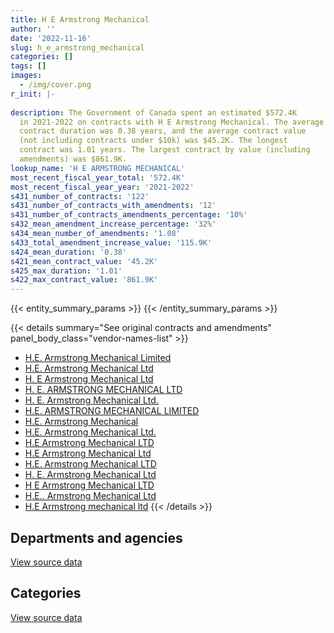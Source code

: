 ```yaml
---
title: H E Armstrong Mechanical
author: ''
date: '2022-11-16'
slug: h_e_armstrong_mechanical
categories: []
tags: []
images:
  - /img/cover.png
r_init: |-
  
description: The Government of Canada spent an estimated $572.4K
  in 2021-2022 on contracts with H E Armstrong Mechanical. The average
  contract duration was 0.38 years, and the average contract value
  (not including contracts under $10k) was $45.2K. The longest
  contract was 1.01 years. The largest contract by value (including
  amendments) was $861.9K.
lookup_name: 'H E ARMSTRONG MECHANICAL'
most_recent_fiscal_year_total: '572.4K'
most_recent_fiscal_year_year: '2021-2022'
s431_number_of_contracts: '122'
s431_number_of_contracts_with_amendments: '12'
s431_number_of_contracts_amendments_percentage: '10%'
s432_mean_amendment_increase_percentage: '32%'
s434_mean_number_of_amendments: '1.08'
s433_total_amendment_increase_value: '115.9K'
s424_mean_duration: '0.38'
s421_mean_contract_value: '45.2K'
s425_max_duration: '1.01'
s422_max_contract_value: '861.9K'
---
```


<script src="/rmarkdown-libs/htmlwidgets/htmlwidgets.js"></script>
<link href="/rmarkdown-libs/datatables-css/datatables-crosstalk.css" rel="stylesheet" />
<script src="/rmarkdown-libs/datatables-binding/datatables.js"></script>
<script src="/rmarkdown-libs/jquery/jquery-3.6.0.min.js"></script>
<link href="/rmarkdown-libs/dt-core-bootstrap/css/dataTables.bootstrap.min.css" rel="stylesheet" />
<link href="/rmarkdown-libs/dt-core-bootstrap/css/dataTables.bootstrap.extra.css" rel="stylesheet" />
<script src="/rmarkdown-libs/dt-core-bootstrap/js/jquery.dataTables.min.js"></script>
<script src="/rmarkdown-libs/dt-core-bootstrap/js/dataTables.bootstrap.min.js"></script>
<link href="/rmarkdown-libs/crosstalk/css/crosstalk.min.css" rel="stylesheet" />
<script src="/rmarkdown-libs/crosstalk/js/crosstalk.min.js"></script>
<script src="/rmarkdown-libs/htmlwidgets/htmlwidgets.js"></script>
<link href="/rmarkdown-libs/datatables-css/datatables-crosstalk.css" rel="stylesheet" />
<script src="/rmarkdown-libs/datatables-binding/datatables.js"></script>
<script src="/rmarkdown-libs/jquery/jquery-3.6.0.min.js"></script>
<link href="/rmarkdown-libs/dt-core-bootstrap/css/dataTables.bootstrap.min.css" rel="stylesheet" />
<link href="/rmarkdown-libs/dt-core-bootstrap/css/dataTables.bootstrap.extra.css" rel="stylesheet" />
<script src="/rmarkdown-libs/dt-core-bootstrap/js/jquery.dataTables.min.js"></script>
<script src="/rmarkdown-libs/dt-core-bootstrap/js/dataTables.bootstrap.min.js"></script>
<link href="/rmarkdown-libs/crosstalk/css/crosstalk.min.css" rel="stylesheet" />
<script src="/rmarkdown-libs/crosstalk/js/crosstalk.min.js"></script>

{{< entity_summary_params >}}
{{< /entity_summary_params >}}

{{< details summary="See original contracts and amendments" panel_body_class="vendor-names-list" >}}
- [H.E. Armstrong Mechanical Limited](https://search.open.canada.ca/en/ct/?sort=contract_value_f%20desc&page=1&search_text=%22H.E.%20Armstrong%20Mechanical%20Limited%22)
- [H.E. Armstrong Mechanical Ltd](https://search.open.canada.ca/en/ct/?sort=contract_value_f%20desc&page=1&search_text=%22H.E.%20Armstrong%20Mechanical%20Ltd%22)
- [H. E Armstrong Mechanical Ltd](https://search.open.canada.ca/en/ct/?sort=contract_value_f%20desc&page=1&search_text=%22H.%20E%20Armstrong%20Mechanical%20Ltd%22)
- [H. E. ARMSTRONG MECHANICAL LTD](https://search.open.canada.ca/en/ct/?sort=contract_value_f%20desc&page=1&search_text=%22H.%20E.%20ARMSTRONG%20MECHANICAL%20LTD%22)
- [H. E. Armstrong Mechanical Ltd.](https://search.open.canada.ca/en/ct/?sort=contract_value_f%20desc&page=1&search_text=%22H.%20E.%20Armstrong%20Mechanical%20Ltd.%22)
- [H.E. ARMSTRONG MECHANICAL LIMITED](https://search.open.canada.ca/en/ct/?sort=contract_value_f%20desc&page=1&search_text=%22H.E.%20ARMSTRONG%20MECHANICAL%20LIMITED%22)
- [H.E. Armstrong Mechanical](https://search.open.canada.ca/en/ct/?sort=contract_value_f%20desc&page=1&search_text=%22H.E.%20Armstrong%20Mechanical%22)
- [H.E. Armstrong Mechanical Ltd.](https://search.open.canada.ca/en/ct/?sort=contract_value_f%20desc&page=1&search_text=%22H.E.%20Armstrong%20Mechanical%20Ltd.%22)
- [H.E Armstrong Mechanical LTD](https://search.open.canada.ca/en/ct/?sort=contract_value_f%20desc&page=1&search_text=%22H.E%20Armstrong%20Mechanical%20LTD%22)
- [H.E Armstrong Mechanical Ltd](https://search.open.canada.ca/en/ct/?sort=contract_value_f%20desc&page=1&search_text=%22H.E%20Armstrong%20Mechanical%20Ltd%22)
- [H.E. Armstrong Mechanical LTD](https://search.open.canada.ca/en/ct/?sort=contract_value_f%20desc&page=1&search_text=%22H.E.%20Armstrong%20Mechanical%20LTD%22)
- [H. E. Armstrong Mechanical Ltd](https://search.open.canada.ca/en/ct/?sort=contract_value_f%20desc&page=1&search_text=%22H.%20E.%20Armstrong%20Mechanical%20Ltd%22)
- [H E Armstrong Mechanical LTD](https://search.open.canada.ca/en/ct/?sort=contract_value_f%20desc&page=1&search_text=%22H%20E%20Armstrong%20Mechanical%20LTD%22)
- [H.E.. Armstrong Mechanical Ltd](https://search.open.canada.ca/en/ct/?sort=contract_value_f%20desc&page=1&search_text=%22H.E..%20Armstrong%20Mechanical%20Ltd%22)
- [H.E Armstrong mechanical ltd](https://search.open.canada.ca/en/ct/?sort=contract_value_f%20desc&page=1&search_text=%22H.E%20Armstrong%20mechanical%20ltd%22)
{{< /details >}}

## Departments and agencies

<div id="htmlwidget-1" style="width:100%;height:auto;" class="datatables html-widget"></div>
<script type="application/json" data-for="htmlwidget-1">{"x":{"style":"bootstrap","filter":"none","vertical":false,"data":[["<a href=\"/departments/dnd-mdn/\">National Defence<\/a>"],[1066598.57],[772621.11],[1254570.42],[572364.14]],"container":"<table class=\"table table-striped table-hover row-border order-column display\">\n  <thead>\n    <tr>\n      <th>Department<\/th>\n      <th>2018-2019<\/th>\n      <th>2019-2020<\/th>\n      <th>2020-2021<\/th>\n      <th>2021-2022<\/th>\n    <\/tr>\n  <\/thead>\n<\/table>","options":{"order":[[4,"desc"]],"pageLength":10,"autoWidth":true,"columnDefs":[{"targets":1,"render":"function(data, type, row, meta) {\n    return type !== 'display' ? data : DTWidget.formatCurrency(data, \"$\", 2, 3, \",\", \".\", true, null);\n  }"},{"targets":2,"render":"function(data, type, row, meta) {\n    return type !== 'display' ? data : DTWidget.formatCurrency(data, \"$\", 2, 3, \",\", \".\", true, null);\n  }"},{"targets":3,"render":"function(data, type, row, meta) {\n    return type !== 'display' ? data : DTWidget.formatCurrency(data, \"$\", 2, 3, \",\", \".\", true, null);\n  }"},{"targets":4,"render":"function(data, type, row, meta) {\n    return type !== 'display' ? data : DTWidget.formatCurrency(data, \"$\", 2, 3, \",\", \".\", true, null);\n  }"},{"width":"16%","targets":[1,2,3,4]},{"className":"dt-right","targets":[1,2,3,4]}],"orderClasses":false}},"evals":["options.columnDefs.0.render","options.columnDefs.1.render","options.columnDefs.2.render","options.columnDefs.3.render"],"jsHooks":[]}</script>
<p class="text-right">
<a href="https://github.com/GoC-Spending/contracts-data/tree/main/data/out/vendors/h_e_armstrong_mechanical/summary_by_fiscal_year_by_department.csv" class="source-data-link btn btn-link">View source data</a>
</p>

## Categories

<div id="htmlwidget-2" style="width:100%;height:auto;" class="datatables html-widget"></div>
<script type="application/json" data-for="htmlwidget-2">{"x":{"style":"bootstrap","filter":"none","vertical":false,"data":[["<a href=\"/categories/facilities_and_construction/\">Facilities and construction<\/a>","<a href=\"/categories/professional_services/\">Professional services<\/a>","<a href=\"/categories/industrial_products_and_services/\">Industrial products and services<\/a>"],[879377.3,187221.27,null],[695671.16,76949.95,null],[1141858.92,null,112711.5],[513840.97,58523.17,null]],"container":"<table class=\"table table-striped table-hover row-border order-column display\">\n  <thead>\n    <tr>\n      <th>Category<\/th>\n      <th>2018-2019<\/th>\n      <th>2019-2020<\/th>\n      <th>2020-2021<\/th>\n      <th>2021-2022<\/th>\n    <\/tr>\n  <\/thead>\n<\/table>","options":{"order":[[4,"desc"]],"dom":"t","pageLength":30,"autoWidth":true,"columnDefs":[{"targets":1,"render":"function(data, type, row, meta) {\n    return type !== 'display' ? data : DTWidget.formatCurrency(data, \"$\", 2, 3, \",\", \".\", true, null);\n  }"},{"targets":2,"render":"function(data, type, row, meta) {\n    return type !== 'display' ? data : DTWidget.formatCurrency(data, \"$\", 2, 3, \",\", \".\", true, null);\n  }"},{"targets":3,"render":"function(data, type, row, meta) {\n    return type !== 'display' ? data : DTWidget.formatCurrency(data, \"$\", 2, 3, \",\", \".\", true, null);\n  }"},{"targets":4,"render":"function(data, type, row, meta) {\n    return type !== 'display' ? data : DTWidget.formatCurrency(data, \"$\", 2, 3, \",\", \".\", true, null);\n  }"},{"width":"16%","targets":[1,2,3,4]},{"className":"dt-right","targets":[1,2,3,4]}],"orderClasses":false,"lengthMenu":[10,25,30,50,100]}},"evals":["options.columnDefs.0.render","options.columnDefs.1.render","options.columnDefs.2.render","options.columnDefs.3.render"],"jsHooks":[]}</script>
<p class="text-right">
<a href="https://github.com/GoC-Spending/contracts-data/tree/main/data/out/vendors/h_e_armstrong_mechanical/summary_by_fiscal_year_by_category.csv" class="source-data-link btn btn-link">View source data</a>
</p>
